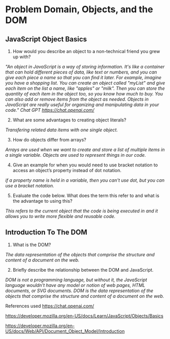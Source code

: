 # Problem Domain, Objects, and the DOM

## JavaScript Object Basics

1. How would you describe an object to a non-technical friend you grew up with?

*"An object in JavaScript is a way of storing information. It's like a container that can hold different pieces of data, like text or numbers, and you can give each piece a name so that you can find it later. For example, imagine you have a shopping list. You can create an object called "myList" and give each item on the list a name, like "apples" or "milk". Then you can store the quantity of each item in the object too, so you know how much to buy. You can also add or remove items from the object as needed. Objects in JavaScript are really useful for organizing and manipulating data in your code." Chat GPT https://chat.openai.com/*

2. What are some advantages to creating object literals?

 *Transfering related data items with one single object.* 

3. How do objects differ from arrays?

*Arrays are used when we want to create and store a list of multiple items in a single variable. Objects are used to represent things in our code.*

4. Give an example for when you would need to use bracket notation to access an object’s property instead of dot notation.

*if a property name is held in a variable, then you can't use dot, but you can use a bracket notation.*

5. Evaluate the code below. What does the term this refer to and what is the advantage to using this?

*This refers to the current object that the code is being executed in and it allows you to write more flexible and reusable code.*

## Introduction To The DOM

1. What is the DOM?

*The data representation of the objects that comprise the structure and content of a document on the web.*

2. Briefly describe the relationship between the DOM and JavaScript.

 *DOM is not a programming language, but without it, the JavaScript language wouldn't have any model or notion of web pages, HTML documents, or SVG documents. DOM is the data representation of the objects that comprise the structure and content of a document on the web.*




References used
https://chat.openai.com/

https://developer.mozilla.org/en-US/docs/Learn/JavaScript/Objects/Basics

https://developer.mozilla.org/en-US/docs/Web/API/Document_Object_Model/Introduction